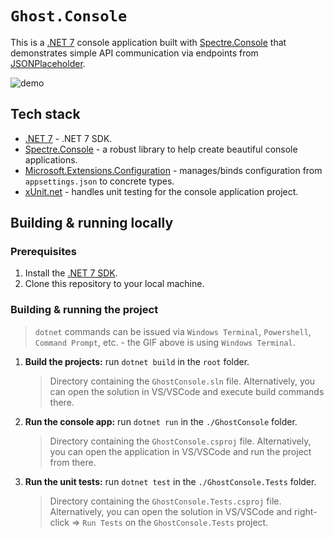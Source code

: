 # `Ghost.Console`
This is a [.NET 7](https://dotnet.microsoft.com/download/dotnet/7.0) console application built with [Spectre.Console](https://spectreconsole.net/) that demonstrates simple API communication via endpoints from [JSONPlaceholder](https://jsonplaceholder.typicode.com/).


![demo](./demo/GhostConsole.gif)


## Tech stack

- [.NET 7](https://dotnet.microsoft.com/download/dotnet/7.0) - .NET 7 SDK.
- [Spectre.Console](https://spectreconsole.net/) - a robust library to help create beautiful console applications.
- [Microsoft.Extensions.Configuration](https://www.nuget.org/packages/Microsoft.Extensions.Configuration/) - manages/binds configuration from `appsettings.json` to concrete types.
- [xUnit.net](https://xunit.net/) - handles unit testing for the console application project.

## Building & running locally

### Prerequisites

1. Install the [.NET 7 SDK](https://dotnet.microsoft.com/download/dotnet/7.0).
2. Clone this repository to your local machine.

### Building & running the project

> `dotnet` commands can be issued via `Windows Terminal`, `Powershell`, `Command Prompt`, etc. - the GIF above is using `Windows Terminal`.

1. <strong>Build the projects:</strong> run `dotnet build` in the `root` folder.
   > Directory containing the `GhostConsole.sln` file. Alternatively, you can open the solution in VS/VSCode and execute build commands there.
2. <strong>Run the console app:</strong> run `dotnet run` in the `./GhostConsole` folder.
   > Directory containing the `GhostConsole.csproj` file. Alternatively, you can open the application in VS/VSCode and run the project from there.
3. <strong>Run the unit tests:</strong> run `dotnet test` in the `./GhostConsole.Tests` folder.
   > Directory containing the `GhostConsole.Tests.csproj` file. Alternatively, you can open the solution in VS/VSCode and right-click => `Run Tests` on the `GhostConsole.Tests` project.